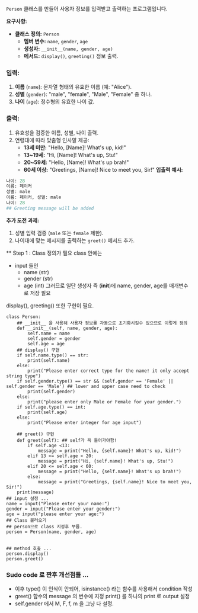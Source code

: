 

`Person` 클래스를 만들어 사용자 정보를 입력받고 출력하는 프로그램입니다.

**요구사항:**

- **클래스 정의:** `Person`
    - **멤버 변수:** `name`, `gender`, `age`
    - **생성자:** `__init__(name, gender, age)`
    - **메서드:** `display()`, `greeting()` 정보 출력.


### 입력:

1. **이름** (`name`): 문자열 형태의 유효한 이름 (예: "Alice").
2. **성별** (`gender`): "male", "female", "Male", "Female" 중 하나.
3. **나이** (`age`): 정수형의 유효한 나이 값.

### 출력:

1. 유효성을 검증한 이름, 성별, 나이 출력.
2. 연령대에 따라 맞춤형 인사말 제공:
    - **13세 미만:** "Hello, [Name]! What's up, kid!"
    - **13~19세:** "Hi, [Name]! What's up, Stu!"
    - **20~59세:** "Hello, [Name]! What's up brah!"
    - **60세 이상:** "Greetings, [Name]! Nice to meet you, Sir!"
**입출력 예시:**


```python
나이: 28
이름: 페이커
성별: male
이름: 페이커, 성별: male
나이: 28
## Greeting message will be added
```

**추가 도전 과제:**

1. 성별 입력 검증 (`male` 또는 `female` 제한).
2. 나이대에 맞는 메시지를 출력하는 `greet()` 메서드 추가.

** Step 1 : 
Class 정의가 필요 
class 안에는 
-  input 들인 
    - name (str)
    - gender (str)
    - age (int)
그러므로 일단 생성자 즉 (__init__)에 name, gender, age를 매개변수로 저장 필요

display(), greeting() 또한 구현이 필요.

```sudo
class Person:
    ## __init__ 을 사용해 사용자 정보를 자동으로 초기화시킬수 있으므로 이렇게 정의
    def __init__(self, name, gender, age):
        self.name = name
        self.gender = gender
        self.age = age
    ## display() 구현
    if self.name.type() == str:
        print(self.name)
    else:
        print("Please enter correct type for the name! it only accept string type")
    if self.gender.type() == str && (self.gender == 'Female' || self.gender == 'Male') ## lower and upper case need to check
        print(self.gender)
    else:
        print("please enter only Male or Female for your gender.")
    if self.age.type() == int:
        print(self.age)
    else:
        print("Please enter integer for age input")

    ## greet() 구현
    def greet(self): ## self가 꼭 들어가야함!
        if self.age <13:
            message = print("Hello, {self.name}! What's up, kid!")
        elif 13 <= self.age < 20:
            message = print("Hi, {self.name}! What's up, Stu!")
        elif 20 <= self.age < 60:
            message = print("Hello, {self.name}! What's up brah!")
        else:
            message = print("Greetings, {self.name}! Nice to meet you, Sir!")
    print(message)
## input 설정 ...
name = input("Please enter your name:")
gender = input("Please enter your gender:")
age = input("please enter your age:")
## Class 불러오기
## person으로 class 지정후 부름.
person = Person(name, gender, age)


## method 호춮 ...
person.display()
person.greet()
```

### Sudo code 로 짠후 개선점들 ... 
- 이후 type() 이 인식이 안되어, isinstance() 라는 함수를 사용해서 condition 작성
- greet() 함수의 message 의 변수에 지정 print() 를 하나의 print 로 output 설정
- self.gender 에서 M, F, f, m 을 그냥 다 설정.
  
